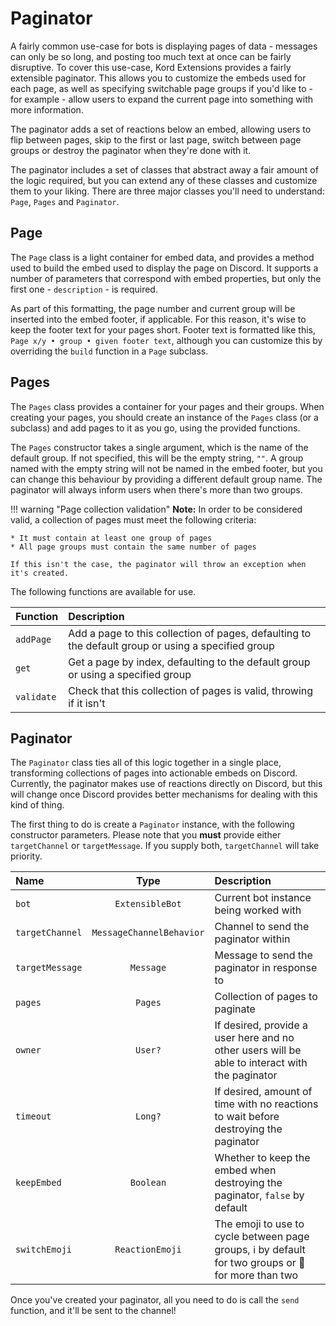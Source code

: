 # Paginator

A fairly common use-case for bots is displaying pages of data - messages can only be so long, and posting too much
text at once can be fairly disruptive. To cover this use-case, Kord Extensions provides a fairly extensible paginator.
This allows you to customize the embeds used for each page, as well as specifying switchable page groups if you'd like
to - for example - allow users to expand the current page into something with more information.

The paginator adds a set of reactions below an embed, allowing users to flip between pages, skip to the first or last
page, switch between page groups or destroy the paginator when they're done with it.

The paginator includes a set of classes that abstract away a fair amount of the logic required, but you can
extend any of these classes and customize them to your liking. There are three major classes you'll need to understand:
`Page`, `Pages` and `Paginator`.

## Page

The `Page` class is a light container for embed data, and provides a method used to build the embed used to display
the page on Discord. It supports a number of parameters that correspond with embed properties, but only the first one -
`description` - is required.

As part of this formatting, the page number and current group will be inserted into the embed footer, if applicable.
For this reason, it's wise to keep the footer text for your pages short. Footer text is formatted like this,
`Page x/y • group • given footer text`, although you can customize this by overriding the `build` function in a 
`Page` subclass.

## Pages

The `Pages` class provides a container for your pages and their groups. When creating your pages, you should create
an instance of the `Pages` class (or a subclass) and add pages to it as you go, using the provided functions.

The `Pages` constructor takes a single argument, which is the name of the default group. If not specified, this will
be the empty string, `""`. A group named with the empty string will not be named in the embed footer, but you can
change this behaviour by providing a different default group name. The paginator will always inform users when there's
more than two groups.

!!! warning "Page collection validation"
    **Note:** In order to be considered valid, a collection of pages must meet the following criteria:

    * It must contain at least one group of pages
    * All page groups must contain the same number of pages

    If this isn't the case, the paginator will throw an exception when it's created.

The following functions are available for use.

Function   | Description
:--------- | :----------
`addPage`  | Add a page to this collection of pages, defaulting to the default group or using a specified group
`get`      | Get a page by index, defaulting to the default group or using a specified group
`validate` | Check that this collection of pages is valid, throwing if it isn't

## Paginator

The `Paginator` class ties all of this logic together in a single place, transforming collections of pages into 
actionable embeds on Discord. Currently, the paginator makes use of reactions directly on Discord, but this will
change once Discord provides better mechanisms for dealing with this kind of thing.

The first thing to do is create a `Paginator` instance, with the following constructor parameters. Please note that you **must** provide either `targetChannel` or `targetMessage`. If you supply both, `targetChannel` will take priority.

Name            | Type                     | Description
:-------------- | :----------------------: | :----------
`bot`           | `ExtensibleBot`          | Current bot instance being worked with
`targetChannel` | `MessageChannelBehavior` | Channel to send the paginator within
`targetMessage` | `Message`                | Message to send the paginator in response to
`pages`         | `Pages`                  | Collection of pages to paginate
`owner`         | `User?`                  | If desired, provide a user here and no other users will be able to interact with the paginator
`timeout`       | `Long?`                  | If desired, amount of time with no reactions to wait before destroying the paginator
`keepEmbed`     | `Boolean`                | Whether to keep the embed when destroying the paginator, `false` by default
`switchEmoji`   | `ReactionEmoji`          | The emoji to use to cycle between page groups, :information_source: by default for two groups or :arrows_counterclockwise: for more than two

Once you've created your paginator, all you need to do is call the `send` function, and it'll be sent to the channel!
